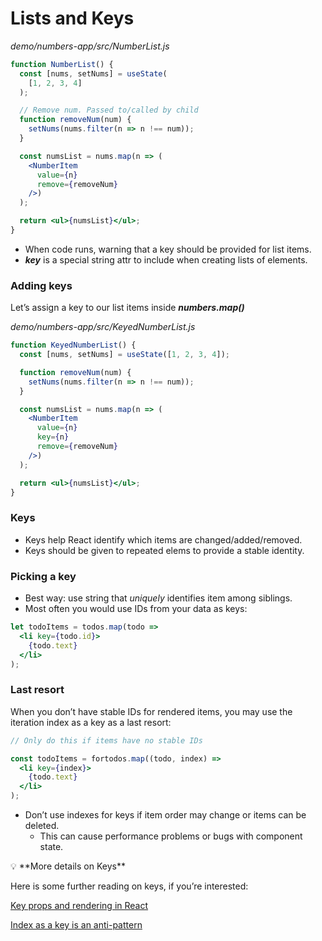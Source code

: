 # Lists and Keys

_demo/numbers-app/src/NumberList.js_
```jsx
function NumberList() {
  const [nums, setNums] = useState(
    [1, 2, 3, 4]
  );

  // Remove num. Passed to/called by child
  function removeNum(num) {
    setNums(nums.filter(n => n !== num));
  }

  const numsList = nums.map(n => (
    <NumberItem
      value={n}
      remove={removeNum}
    />)
  );

  return <ul>{numsList}</ul>;
}
```

- When code runs, warning that a key should be provided for list items.
- ***key*** is a special string attr to include when creating lists of elements.

### Adding keys
Let’s assign a key to our list items inside ***numbers.map()***

_demo/numbers-app/src/KeyedNumberList.js_
```jsx
function KeyedNumberList() {
  const [nums, setNums] = useState([1, 2, 3, 4]);

  function removeNum(num) {
    setNums(nums.filter(n => n !== num));
  }

  const numsList = nums.map(n => (
    <NumberItem
      value={n}
      key={n}
      remove={removeNum}
    />)
  );

  return <ul>{numsList}</ul>;
}
```

### Keys
- Keys help React identify which items are changed/added/removed.
- Keys should be given to repeated elems to provide a stable identity.

### Picking a key
- Best way: use string that *uniquely* identifies item among siblings.
- Most often you would use IDs from your data as keys:

```jsx
let todoItems = todos.map(todo =>
  <li key={todo.id}>
    {todo.text}
  </li>
);
```

### Last resort
When you don’t have stable IDs for rendered items, you may use the iteration index as a key as a last resort:
```jsx
// Only do this if items have no stable IDs

const todoItems = fortodos.map((todo, index) =>
  <li key={index}>
    {todo.text}
  </li>
);
```

- Don’t use indexes for keys if item order may change or items can be deleted.
    - This can cause performance problems or bugs with component state.

<aside>
💡 **More details on Keys**

Here is some further reading on keys, if you’re interested:

[Key props and rendering in React](https://reactjs.org/docs/reconciliation.html)

[Index as a key is an anti-pattern](https://medium.com/@robinpokorny/index-as-a-key-is-an-anti-pattern-e0349aece318)

</aside>
